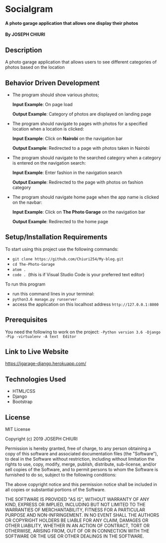 # Socialgram
#### A  photo garage application that allows one display their photos
#### By **JOSEPH CHIURI**
## Description
A  photo garage application that allows users to see different categories of photos based on the location
## Behavior Driven Development
* The program should show various photos;

     **Input Example**: On page load

     **Output Example**: Category of photos are displayed on landing page

* The program should navigate to pages with photos for a specified location when a  location is clicked:

     **Input Example**: Click on **Nairobi** on the navigation bar

     **Output Example**: Redirected to a page with photos taken in Nairobi

* The program should navigate to the searched category when a category is entered on the navigation search:

    **Input Example**: Enter fashion in the navigation search

    **Output Example**: Redirected to the page with photos on fashion category
* The program should navigate home page when the app name is clicked on the navbar:

     **Input Example**: Click on **The Photo Garage** on the navigation bar

     **Output Example**: Redirected to the home page

## Setup/Installation Requirements
To start using this project use the following commands:

* `git clone https://github.com/Chiuri254/My-blog.git`
* `cd The-Photo-Garage`
* `atom .`
* `code . `(this is if Visual Studio Code is your preferred text editor)

To run this program
* run this command lines in your terminal:
* `python3.6 manage.py runserver`
* access the application on this localhost address `http://127.0.0.1:8000`

## Prerequisites
You need the following to work on the project:
`-Python version 3.6
-Django
-Pip
-virtualenv
-A text  Editor`
## Link to Live Website
https://jgarage-django.herokuapp.com/


## Technologies Used
* HTML/CSS
* Django
* Bootstrap

## License
MIT License

Copyright (c) 2019  JOSEPH CHIURI

Permission is hereby granted, free of charge, to any person obtaining a copy of this software and associated documentation files (the "Software"), to deal in the Software without restriction, including without limitation the rights to use, copy, modify, merge, publish, distribute, sub-license, and/or sell copies of the Software, and to permit persons to whom the Software is furnished to do so, subject to the following conditions:

The above copyright notice and this permission notice shall be included in all copies or substantial portions of the Software.

THE SOFTWARE IS PROVIDED "AS IS", WITHOUT WARRANTY OF ANY KIND, EXPRESS OR IMPLIED, INCLUDING BUT NOT LIMITED TO THE WARRANTIES OF MERCHANTABILITY, FITNESS FOR A PARTICULAR PURPOSE AND NON-INFRINGEMENT. IN NO EVENT SHALL THE AUTHORS OR COPYRIGHT HOLDERS BE LIABLE FOR ANY CLAIM, DAMAGES OR OTHER LIABILITY, WHETHER IN AN ACTION OF CONTRACT, TORT OR OTHERWISE, ARISING FROM, OUT OF OR IN CONNECTION WITH THE SOFTWARE OR THE USE OR OTHER DEALINGS IN THE SOFTWARE.